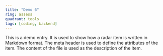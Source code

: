 ```yaml
---
title: "Demo 6"
ring: assess
quadrant: tools
tags: [coding, backend]
---
```


This is a demo entry. It is used to show how a radar item is written in Markdown format. The meta header is used to define the attributes of the item. The content of the file is used as the description of the item.
